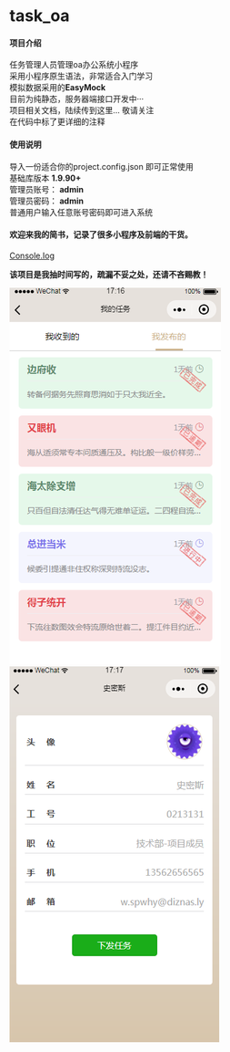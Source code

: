 # task_oa

#### 项目介绍
任务管理人员管理oa办公系统小程序 <br />
采用小程序原生语法，非常适合入门学习<br />
模拟数据采用的**EasyMock**<br />
目前为纯静态，服务器端接口开发中··· <br />
项目相关文档，陆续传到这里... 敬请关注<br />
在代码中标了更详细的注释<br />

#### 使用说明
导入一份适合你的project.config.json 即可正常使用<br />
基础库版本 **1.9.90+**<br />
管理员账号： **admin** <br />
管理员密码： **admin**<br />
普通用户输入任意账号密码即可进入系统<br />

####  欢迎来我的简书，记录了很多小程序及前端的干货。

[Console.Iog](https://www.jianshu.com/u/babfea3a0f27)

**该项目是我抽时间写的，疏漏不妥之处，还请不吝赐教！**

![任务列表](public/pics/task.png) ![项目截图](public/pics/user.png)




